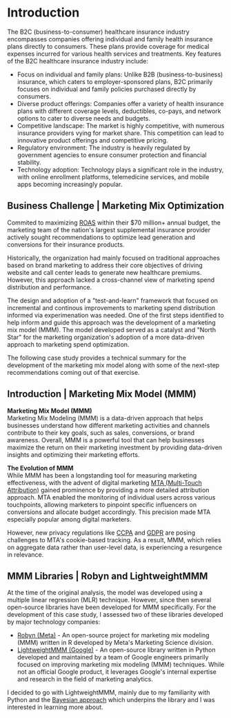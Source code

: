 # Introduction

The B2C (business-to-consumer) healthcare insurance industry encompasses companies offering individual and family health insurance plans directly to consumers. These plans provide coverage for medical expenses incurred for various health services and treatments. Key features of the B2C healthcare insurance industry include:

* Focus on individual and family plans: Unlike B2B (business-to-business) insurance, which caters to employer-sponsored plans, B2C primarily focuses on individual and family policies purchased directly by consumers.
* Diverse product offerings: Companies offer a variety of health insurance plans with different coverage levels, deductibles, co-pays, and network options to cater to diverse needs and budgets.
* Competitive landscape: The market is highly competitive, with numerous insurance providers vying for market share. This competition can lead to innovative product offerings and competitive pricing.
* Regulatory environment: The industry is heavily regulated by government agencies to ensure consumer protection and financial stability.
* Technology adoption: Technology plays a significant role in the industry, with online enrollment platforms, telemedicine services, and mobile apps becoming increasingly popular.

## Business Challenge | Marketing Mix Optimization

Commited to maximizing [ROAS](https://www.apexure.com/blog/roi-vs-roas-which-is-the-better-metric-for-ad-campaigns) within their $70 million+ annual budget, the marketing team of the nation's largest supplemental insurance provider actively sought recommendations to optimize lead generation and conversions for their insurance products.

Historically, the organization had mainly focused on traditional approaches based on brand marketing to address their core objectives of driving website and call center leads to generate new healthcare premiums. However, this approach lacked a cross-channel view of marketing spend distribution and performance.

The design and adoption of a "test-and-learn" framework that focused on incremental and continous improvements to marketing spend distribution informed via experimenation was needed. One of the first steps identified to help inform and guide this approach was the development of a marketing mix model (MMM).  The model developed served as a catalyst and "North Star" for the marketing organization's adoption of a more data-driven approach to marketing spend optimization. 

The following case study provides a technical summary for the development of the marketing mix model along with some of the next-step recommendations coming out of that exercise.

## Introduction | Marketing Mix Model (MMM)

**Marketing Mix Model (MMM)**<br>
Marketing Mix Modeling (MMM) is a data-driven approach that helps businesses understand how different marketing activities and channels contribute to their key goals, such as sales, conversions, or brand awareness. Overall, MMM is a powerful tool that can help businesses maximize the return on their marketing investment by providing data-driven insights and optimizing their marketing efforts.

**The Evolution of MMM**<br>
While MMM has been a longstanding tool for measuring marketing effectiveness, with the advent of digital marketing [MTA (Multi-Touch Attribution)](https://en.wikipedia.org/wiki/Attribution_(marketing)) gained prominence by providing a more detailed attribution approach. MTA enabled the monitoring of individual users across various touchpoints, allowing marketers to pinpoint specific influencers on conversions and allocate budget accordingly. This precision made MTA especially popular among digital marketers.

However, new privacy regulations like [CCPA](https://oag.ca.gov/privacy/ccpa/regs) and [GDPR](https://gdpr.eu/) are posing challenges to MTA's cookie-based tracking. As a result, MMM, which relies on aggregate data rather than user-level data, is experiencing a resurgence in relevance.

## MMM Libraries | Robyn and LightweightMMM

At the time of the original analysis, the model was developed using a multiple linear regression (MLR) technique.  However, since then several open-source libraries have been developed for MMM specifically.  For the development of this case study, I assessed two of these libraries developed by major technology companies:

* [Robyn (Meta)](https://facebookexperimental.github.io/Robyn/docs/analysts-guide-to-MMM/) - An open-source project for marketing mix modeling (MMM) written in R developed by Meta's Marketing Science division.
* [LightweightMMM (Google)](https://lightweight-mmm.readthedocs.io/en/latest/) - An open-source library written in Python developed and maintained by a team of Google engineers primarily focused on improving marketing mix modeling (MMM) techniques. While not an official Google product, it leverages Google's internal expertise and research in the field of marketing analytics.

I decided to go with LightweightMMM, mainly due to my familiarity with Python and the [Bayesian approach](https://research.google/pubs/bayesian-methods-for-media-mix-modeling-with-carryover-and-shape-effects/) which underpins the library and I was interested in learning more about.


